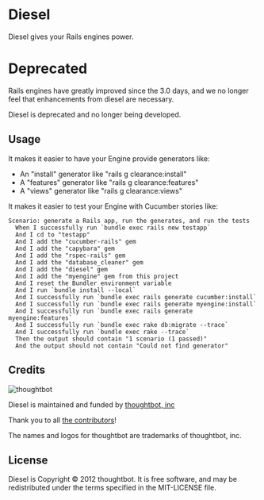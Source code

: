 Diesel
======

Diesel gives your Rails engines power.

Deprecated
==========

Rails engines have greatly improved since the 3.0 days, and we no longer feel
that enhancements from diesel are necessary.

Diesel is deprecated and no longer being developed.

Usage
-----

It makes it easier to have your Engine provide generators like:

* An "install" generator like "rails g clearance:install"
* A "features" generator like "rails g clearance:features"
* A "views" generator like "rails g clearance:views"

It makes it easier to test your Engine with Cucumber stories like:

    Scenario: generate a Rails app, run the generates, and run the tests
      When I successfully run `bundle exec rails new testapp`
      And I cd to "testapp"
      And I add the "cucumber-rails" gem
      And I add the "capybara" gem
      And I add the "rspec-rails" gem
      And I add the "database_cleaner" gem
      And I add the "diesel" gem
      And I add the "myengine" gem from this project
      And I reset the Bundler environment variable
      And I run `bundle install --local`
      And I successfully run `bundle exec rails generate cucumber:install`
      And I successfully run `bundle exec rails generate myengine:install`
      And I successfully run `bundle exec rails generate myengine:features`
      And I successfully run `bundle exec rake db:migrate --trace`
      And I successfully run `bundle exec rake --trace`
      Then the output should contain "1 scenario (1 passed)"
      And the output should not contain "Could not find generator"

Credits
-------

![thoughtbot](http://thoughtbot.com/images/tm/logo.png)

Diesel is maintained and funded by [thoughtbot, inc](http://thoughtbot.com/community)

Thank you to all [the contributors](https://github.com/thoughtbot/diesel/contributors)!

The names and logos for thoughtbot are trademarks of thoughtbot, inc.

License
-------

Diesel is Copyright © 2012 thoughtbot. It is free software, and may be redistributed under the terms specified in the MIT-LICENSE file.
